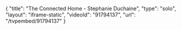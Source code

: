 {
    "title": "The Connected Home - Stephanie Duchaine",
    "type": "solo",
    "layout": "iframe-static",
    "videoId": "91794137",
    "url": "\/tvpembed\/91794137"
}